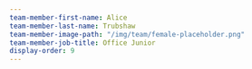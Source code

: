 ```yaml
---
team-member-first-name: Alice
team-member-last-name: Trubshaw
team-member-image-path: "/img/team/female-placeholder.png"
team-member-job-title: Office Junior
display-order: 9
---
```

